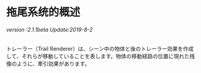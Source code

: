 # 拖尾系统的概述

###### *version :2.1.1beta   Update:2019-8-2*

トレーラー（Trail Renderer）は、シーン中の物体と後のトレーラー効果を作成して、それらが移動していることを表します。物体の移動経路の位置に現れた残像のように、牽引効果があります。

